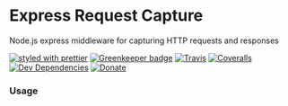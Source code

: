 # Express Request Capture

Node.js express middleware for capturing HTTP requests and responses

[![styled with prettier](https://img.shields.io/badge/styled_with-prettier-ff69b4.svg)](https://github.com/prettier/prettier)
[![Greenkeeper badge](https://badges.greenkeeper.io/nshimiye/express-request-capture.svg)](https://greenkeeper.io/)
[![Travis](https://img.shields.io/travis/alexjoverm/typescript-library-starter.svg)](https://travis-ci.org/nshimiye/express-request-capture)
[![Coveralls](https://img.shields.io/coveralls/alexjoverm/typescript-library-starter.svg)](https://coveralls.io/github/nshimiye/express-request-capture)
[![Dev Dependencies](https://david-dm.org/alexjoverm/typescript-library-starter/dev-status.svg)](https://david-dm.org/nshimiye/express-request-capture?type=dev)
[![Donate](https://img.shields.io/badge/donate-paypal-blue.svg)](https://paypal.me/AJoverMorales)


### Usage
